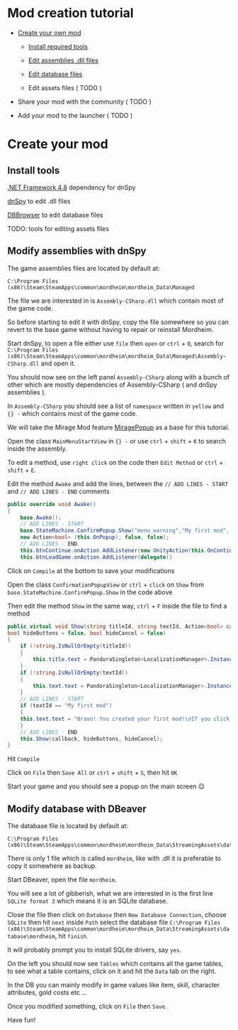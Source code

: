 # Mod creation tutorial

- [Create your own mod](https://github.com/mordheimmodcommunity/create-mod/blob/master/README.md#create-your-mod)

  - [Install required tools](https://github.com/mordheimmodcommunity/create-mod/blob/master/README.md#install-tools)

  - [Edit assemblies .dll files](https://github.com/mordheimmodcommunity/create-mod/blob/master/README.md#modify-assemblies-with-dnspy)
  
  - [Edit database files](https://github.com/mordheimmodcommunity/create-mod/blob/master/README.md#modify-database-with-dbeaver)
  
  - Edit assets files ( TODO )
  
- Share your mod with the community ( TODO )

- Add your mod to the launcher ( TODO )

# Create your mod

## Install tools

[.NET Framework 4.8](https://dotnet.microsoft.com/download/dotnet-framework/thank-you/net48-developer-pack-offline-installer) dependency for dnSpy

[dnSpy](https://github.com/0xd4d/dnSpy/releases/download/v6.1.4/dnSpy-net472.zip) to edit .dll files

[DBBrowser](https://dbeaver.io/files/dbeaver-ce-latest-x86_64-setup.exe) to edit database files

TODO: tools for editing assets files

## Modify assemblies with dnSpy

The game assemblies files are located by default at:
```
C:\Program Files (x86)\Steam\SteamApps\common\mordheim\mordheim_Data\Managed
```

The file we are interested in is `Assembly-CSharp.dll` which contain most of the game code.

So before starting to edit it with dnSpy, copy the file somewhere so you can revert to the base game without having to repair or reinstall Mordheim.

Start dnSpy, to open a file either use `file` then `open` or `ctrl` + `O`, search for `C:\Program Files (x86)\Steam\SteamApps\common\mordheim\mordheim_Data\Managed\Assembly-CSharp.dll` and open it.

You should now see on the left panel `Assembly-CSharp` along with a bunch of other which are mostly dependencies of Assembly-CSharp ( and dnSpy assemblies ).

In `Assembly-CSharp` you should see a list of `namespace` written in `yellow` and `{} -` which contains most of the game code.

We will take the Mirage Mod feature [MiragePopup](/MirageMod/MiragePopup.md) as a base for this tutorial.

Open the class `MainMenuStartView` in `{} -` or use `ctrl` + `shift` + `K` to search inside the assembly. 

To edit a method, use `right click` on the code then `Edit Method` or `ctrl` + `shift` + `E`.

Edit the method `Awake` and add the lines, between the `// ADD LINES - START` and `// ADD LINES - END` comments
```csharp
public override void Awake()
{
	base.Awake();
	// ADD LINES - START
	base.StateMachine.ConfirmPopup.Show("menu_warning","My first mod", 
	new Action<bool> (this.OnPopup), false, false);
	// ADD LINES - END
	this.btnContinue.onAction.AddListener(new UnityAction(this.OnContinueCampaign));
	this.btnLoadGame.onAction.AddListener(delegate()
```

Click on `Compile` at the bottom to save your modifications

Open the class `ConfirmationPopupView` or `ctrl` + `click` on `Show` from `base.StateMachine.ConfirmPopup.Show` in the code above

Then edit the method `Show` in the same way, `ctrl` + `F` inside the file to find a method
```csharp
public virtual void Show(string titleId, string textId, Action<bool> callback, 
bool hideButtons = false, bool hideCancel = false)
{
	if (!string.IsNullOrEmpty(titleId))
	{
		this.title.text = PandoraSingleton<LocalizationManager>.Instance.GetStringById(titleId);
	}
	if (!string.IsNullOrEmpty(textId))
	{
		this.text.text = PandoraSingleton<LocalizationManager>.Instance.GetStringById(textId);
	}
	// ADD LINES - START
	if (textId == "My first mod")
	{
	this.text.text = "Bravo! You created your first mod!\nIf you click on Confirm it will close the game.";
	}
	// ADD LINES - END
	this.Show(callback, hideButtons, hideCancel);
}
```

Hit `Compile`

Click on `File` then `Save All` or `ctrl` + `shift` + `S`, then hit `OK`

Start your game and you should see a popup on the main screen :wink:

## Modify database with DBeaver

The database file is located by default at:
```
C:\Program Files (x86)\Steam\SteamApps\common\mordheim\mordheim_Data\StreamingAssets\database
```
There is only 1 file which is called `mordheim`, like with .dll it is preferable to copy it somewhere as backup.

Start DBeaver, open the file `mordheim`.

You will see a lot of gibberish, what we are interested in is the first line `SQLite format 3` which means it is an SQLite database.

Close the file then click on `Database` then `New Database Connection`, choose `SQLite` then hit `next` inside `Path` select the database file `C:\Program Files (x86)\Steam\SteamApps\common\mordheim\mordheim_Data\StreamingAssets\database\mordheim`, hit `finish`.

It will probably prompt you to install SQLite drivers, say `yes`.

On the left you should now see `Tables` which contains all the game tables, to see what a table contains, click on it and hit the `Data` tab on the right. 

In the DB you can mainly modify in game values like item, skill, character attributes, gold costs etc ...

Once you modified something, click on `File` then `Save`.

Have fun!

